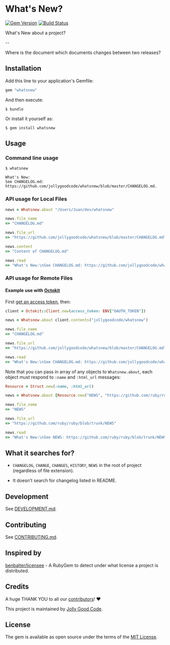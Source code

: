 # What's New?

[![Gem Version](https://badge.fury.io/rb/whatsnew.svg)](http://badge.fury.io/rb/whatsnew)
[![Build Status](https://travis-ci.org/jollygoodcode/whatsnew.svg?branch=master)](https://travis-ci.org/jollygoodcode/whatsnew)

What's New about a project?

--

Where is the document which documents changes between two releases?

## Installation

Add this line to your application's Gemfile:

```ruby
gem "whatsnew"
```

And then execute:

    $ bundle

Or install it yourself as:

    $ gem install whatsnew

## Usage

### Command line usage

```
$ whatsnew

What's New:
See CHANGELOG.md: https://github.com/jollygoodcode/whatsnew/blob/master/CHANGELOG.md.
```

### API usage for Local Files

```ruby
news = Whatsnew.about "/Users/Juan/dev/whatsnew"

news.file_name
=> "CHANGELOG.md"

news.file_url
=> "https://github.com/jollygoodcode/whatsnew/blob/master/CHANGELOG.md"

news.content
=> "Content of CHANGELOG.md"

news.read
=> "What's New:\nSee CHANGELOG.md: https://github.com/jollygoodcode/whatsnew/blob/master/CHANGELOG.md."
```

### API usage for Remote Files

#### Example use with [Octokit](https://github.com/octokit/octokit.rb)

First [get an access token](https://help.github.com/articles/creating-an-access-token-for-command-line-use/), then:

```ruby
client = Octokit::Client.new(access_token: ENV["OAUTH_TOKEN"])

news = Whatsnew.about client.contents("jollygoodcode/whatsnew")

news.file_name
=> "CHANGELOG.md"

news.file_url
=> "https://github.com/jollygoodcode/whatsnew/blob/master/CHANGELOG.md"

news.read
=> "What's New:\nSee CHANGELOG.md: https://github.com/jollygoodcode/whatsnew/blob/master/CHANGELOG.md."
```

Note that you can pass in array of any objects to `Whatsnew.about`, each object must respond to `:name` and `:html_url` messages:

```ruby
Resource = Struct.new(:name, :html_url)

news = Whatsnew.about [Resource.new("NEWS", "https://github.com/ruby/ruby/blob/trunk/NEWS")]

news.file_name
=> "NEWS"

news.file_url
=> "https://github.com/ruby/ruby/blob/trunk/NEWS"

news.read
=> "What's New:\nSee NEWS: https://github.com/ruby/ruby/blob/trunk/NEWS."
```


## What it searches for?

* `CHANGELOG`, `CHANGE`, `CHANGES`, `HISTORY`, `NEWS` in the root of project (regardless of file extension).

* It doesn't search for changelog listed in README.

## Development

See [DEVELOPMENT.md](DEVELOPMENT.md).

## Contributing

See [CONTRIBUTING.md](CONTRIBUTING.md).

## Inspired by

[benbalter/licensee](https://github.com/benbalter/licensee) - A RubyGem to detect under what license a project is distributed.

## Credits

A huge THANK YOU to all our [contributors](https://github.com/jollygoodcode/whatsnew/graphs/contributors)! :heart:

This project is maintained by [Jolly Good Code](http://www.jollygoodcode.com).

## License

The gem is available as open source under the terms of the [MIT License](LICENSE.md).
